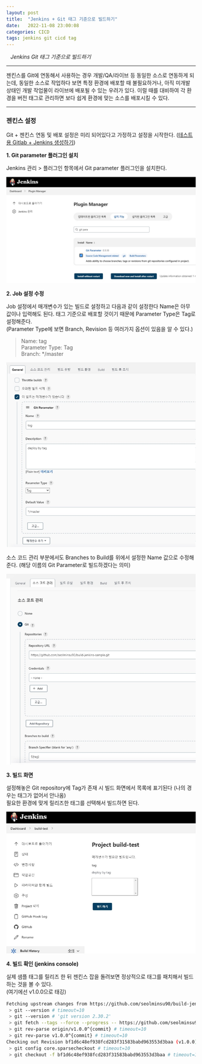 ```yaml
---
layout: post
title:  "Jenkins + Git 태그 기준으로 빌드하기"
date:   2022-11-08 23:00:08
categories: CICD
tags: jenkins git cicd tag
---
```


<i class="fa-regular fa-circle-check" style="margin-right:0.7rem"></i>*Jenkins Git 태그 기준으로 빌드하기*

---

젠킨스를 Git에 연동해서 사용하는 경우 개발/QA/라이브 등 동일한 소스로 연동하게 되는데, 동일한 소스로 작업하다 보면 특정 환경에 배포할 때
불필요하거나, 아직 미개발 상태인 개발 작업물이 라이브에 배포될 수 있는 우려가 있다. 이럴 때를 대비하여 각 환경을 버전 태그로 관리하면 보다
쉽게 환경에 맞는 소스를 배포시킬 수 있다.

---

### 젠킨스 설정

Git + 젠킨스 연동 및 배포 설정은 미리 되어있다고 가정하고 설정을 시작한다. ([테스트용 Gitlab + Jenkins 생성하기][jenkinsgitlab])

**1. Git parameter 플러그인 설치**

Jenkins 관리 > 플러그인 항목에서 Git parameter 플러그인을 설치한다.

<a href="/assets/images/3.jpg" data-lightbox="falcon9-large" data-title="플러그인 설치">
  <img src="/assets/images/3.jpg" title="플러그인 설치">
</a>

**2. Job 설정 수정**

Job 설정에서 매개변수가 있는 빌드로 설정하고 다음과 같이 설정한다
Name은 아무 값이나 입력해도 된다. 태그 기준으로 배포할 것이기 때문에 Parameter Type은 Tag로 설정해준다.   
(Parameter Type에 보면 Branch, Revision 등 여러가지 옵션이 있음을 알 수 있다.)

> Name: tag   
> Parameter Type: Tag   
> Branch: */master   

<a href="/assets/images/4.jpg" data-lightbox="falcon9-large" data-title="매개변수 빌드로 설정 수정">
  <img src="/assets/images/4.jpg" title="매개변수 빌드로 설정 수정">
</a>


소스 코드 관리 부분에서도 Branches to Build를 위에서 설정한 Name 값으로 수정해준다. (해당 이름의 Git Parameter로 빌드하겠다는 의미)

<a href="/assets/images/5.jpg" data-lightbox="falcon9-large" data-title="태그 기준으로 빌드되도록 수정">
  <img src="/assets/images/5.jpg" title="태그 기준으로 빌드되도록 수정">
</a>

**3. 빌드 화면**

설정해놓은 Git repository에 Tag가 존재 시 빌드 화면에서 목록에 표기된다 (나의 경우는 태그가 없어서 안나옴)   
필요한 환경에 맞게 릴리즈한 태그를 선택해서 빌드하면 된다.

<a href="/assets/images/6.jpg" data-lightbox="falcon9-large" data-title="빌드 선택 화면">
  <img src="/assets/images/6.jpg" title="빌드 선택 화면">
</a>


**4. 빌드 확인 (jenkins console)**   

실제 샘플 태그를 릴리즈 한 뒤 젠킨스 잡을 돌려보면 정상적으로 태그를 패치해서 빌드하는 것을 볼 수 있다.   
(여기에선 v1.0.0으로 태깅)

```bash
Fetching upstream changes from https://github.com/seolminsu90/build-jenkins-sample.git
 > git --version # timeout=10
 > git --version # 'git version 2.30.2'
 > git fetch --tags --force --progress -- https://github.com/seolminsu90/build-jenkins-sample.git +refs/heads/*:refs/remotes/origin/* # timeout=10
 > git rev-parse origin/v1.0.0^{commit} # timeout=10
 > git rev-parse v1.0.0^{commit} # timeout=10
Checking out Revision bf1d6c48ef938fcd283f31583babd963553d3baa (v1.0.0)
 > git config core.sparsecheckout # timeout=10
 > git checkout -f bf1d6c48ef938fcd283f31583babd963553d3baa # timeout=10
```

[jenkinsgitlab]: /cicd/2022/12/02/15-jenkinsgitlab.html